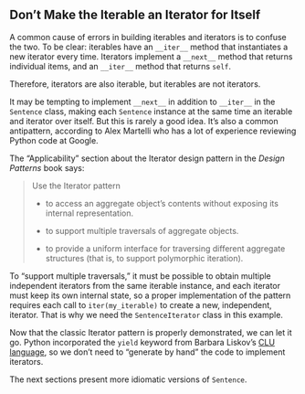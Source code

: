 ## Don’t Make the Iterable an Iterator for Itself

A common cause of errors in building iterables and iterators is to confuse the two. To be clear: iterables have an `__iter__` method that instantiates a new iterator every time. Iterators implement a `__next__` method that returns individual items, and an `__iter__` method that returns `self`.

Therefore, iterators are also iterable, but iterables are not iterators.

It may be tempting to implement `__next__` in addition to `__iter__` in the `Sentence` class, making each `Sentence` instance at the same time an iterable and iterator over itself. But this is rarely a good idea. It’s also a common antipattern, according to Alex Martelli who has a lot of experience reviewing Python code at Google.

The “Applicability” section about the Iterator design pattern in the _Design Patterns_ book says:

> Use the Iterator pattern
> 
> - to access an aggregate object’s contents without exposing its internal representation.
>     
> - to support multiple traversals of aggregate objects.
>     
> - to provide a uniform interface for traversing different aggregate structures (that is, to support polymorphic iteration).
>     

To “support multiple traversals,” it must be possible to obtain multiple independent iterators from the same iterable instance, and each iterator must keep its own internal state, so a proper implementation of the pattern requires each call to `iter(my_iterable)` to create a new, independent, iterator. That is why we need the `SentenceIterator` class in this example.

Now that the classic Iterator pattern is properly demonstrated, we can let it go. Python incorporated the `yield` keyword from Barbara Liskov’s [CLU language](https://fpy.li/17-7), so we don’t need to “generate by hand” the code to implement iterators.

The next sections present more idiomatic versions of `Sentence`.